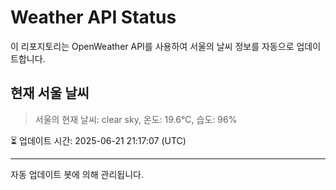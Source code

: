 
# Weather API Status

이 리포지토리는 OpenWeather API를 사용하여 서울의 날씨 정보를 자동으로 업데이트합니다.

## 현재 서울 날씨
> 서울의 현재 날씨: clear sky, 온도: 19.6°C, 습도: 96%

⏳ 업데이트 시간: 2025-06-21 21:17:07 (UTC)

---
자동 업데이트 봇에 의해 관리됩니다.
